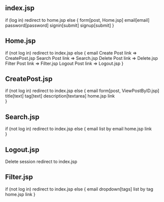 ## index.jsp

if (log in) redirect to home.jsp
else {
form[post, Home.jsp]
email[email]
password[password]
signin[submit]
signup[submit]
}

## Home.jsp

if (not log in) redirect to index.jsp
else {
email
Create Post link => CreatePost.jsp
Search Post link => Search.jsp
Delete Post link => Delete.jsp
Filter Post link => Filter.jsp
Logout Post link => Logout.jsp
}

## CreatePost.jsp

if (not log in) redirect to index.jsp
else {
email
form[post, ViewPostByID.jsp]
title[text]
tag[text]
description[textarea]
home.jsp link    
}

## Search.jsp

if (not log in) redirect to index.jsp
else {
email
list by email
home.jsp link    
}

## Logout.jsp

Delete session
redirect to index.jsp

## Filter.jsp

if (not log in) redirect to index.jsp
else {
email
dropdown[tags]
list by tag
home.jsp link
}



